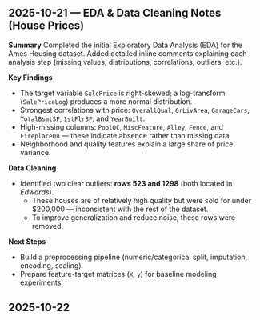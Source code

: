## 2025-10-21 — EDA & Data Cleaning Notes (House Prices)

**Summary**
Completed the initial Exploratory Data Analysis (EDA) for the Ames Housing dataset.
Added detailed inline comments explaining each analysis step (missing values, distributions, correlations, outliers, etc.).

**Key Findings**
- The target variable `SalePrice` is right-skewed; a log-transform (`SalePriceLog`) produces a more normal distribution.
- Strongest correlations with price: `OverallQual`, `GrLivArea`, `GarageCars`, `TotalBsmtSF`, `1stFlrSF`, and `YearBuilt`.
- High-missing columns: `PoolQC`, `MiscFeature`, `Alley`, `Fence`, and `FireplaceQu` — these indicate absence rather than missing data.
- Neighborhood and quality features explain a large share of price variance.

**Data Cleaning**
- Identified two clear outliers: **rows 523 and 1298** (both located in *Edwards*).
  - These houses are of relatively high quality but were sold for under \$200,000 — inconsistent with the rest of the dataset.
  - To improve generalization and reduce noise, these rows were removed.

**Next Steps**
- Build a preprocessing pipeline (numeric/categorical split, imputation, encoding, scaling).
- Prepare feature-target matrices (`X`, `y`) for baseline modeling experiments.

## 2025-10-22